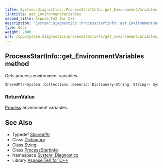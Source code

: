 ```yaml
---
title: System::Diagnostics::ProcessStartInfo::get_EnvironmentVariables method
linktitle: get_EnvironmentVariables
second_title: Aspose.TeX for C++
description: 'System::Diagnostics::ProcessStartInfo::get_EnvironmentVariables method. Gets process environment variables in C++.'
type: docs
weight: 2000
url: /cpp/system.diagnostics/processstartinfo/get_environmentvariables/
---
```

## ProcessStartInfo::get_EnvironmentVariables method


Gets process environment variables.

```cpp
SharedPtr<System::Collections::Generic::Dictionary<String, String>> System::Diagnostics::ProcessStartInfo::get_EnvironmentVariables() const
```


### ReturnValue

[Process](../../process/) environment variables.

## See Also

* Typedef [SharedPtr](../../../system/sharedptr/)
* Class [Dictionary](../../../system.collections.generic/dictionary/)
* Class [String](../../../system/string/)
* Class [ProcessStartInfo](../)
* Namespace [System::Diagnostics](../../)
* Library [Aspose.TeX for C++](../../../)
